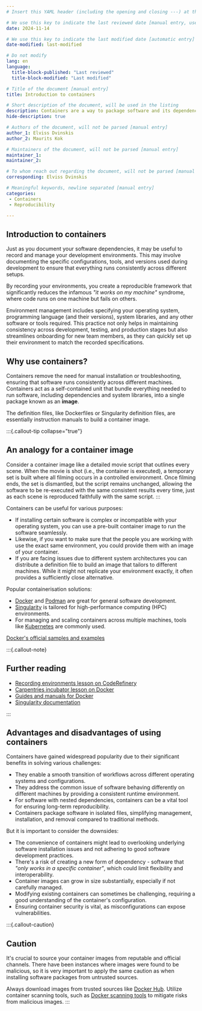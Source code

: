 ```yaml
---
# Insert this YAML header (including the opening and closing ---) at the beginning of the document and fill it out accordingly

# We use this key to indicate the last reviewed date [manual entry, use YYYY-MM-dd]
date: 2024-11-14

# We use this key to indicate the last modified date [automatic entry]
date-modified: last-modified

# Do not modify
lang: en
language: 
  title-block-published: "Last reviewed"
  title-block-modified: "Last modified"

# Title of the document [manual entry]
title: Introduction to containers

# Short description of the document, will be used in the listing
description: Containers are a way to package software and its dependencies into a single unit that can run consistently across different environments.
hide-description: true

# Authors of the document, will not be parsed [manual entry]
author_1: Elviss Dvinskis
author_2: Maurits Kok

# Maintainers of the document, will not be parsed [manual entry]
maintainer_1:
maintainer_2:

# To whom reach out regarding the document, will not be parsed [manual entry]
corresponding: Elviss Dvinskis

# Meaningful keywords, newline separated [manual entry]
categories: 
 - Containers
 - Reproducibility

---
```


## Introduction to containers
Just as you document your software dependencies, it may be useful to record and manage your development environments. This may involve documenting the specific configurations, tools, and versions used during development to ensure that everything runs consistently across different setups. 

By recording your environments, you create a reproducible framework that significantly reduces the infamous *"it works on my machine"* syndrome, where code runs on one machine but fails on others.

Environment management includes specifying your operating system, programming language (and their versions), system libraries, and any other software or tools required. This practice not only helps in maintaining consistency across development, testing, and production stages but also streamlines onboarding for new team members, as they can quickly set up their environment to match the recorded specifications.

## Why use containers?
Containers remove the need for manual installation or troubleshooting, ensuring that software runs consistently across different machines. Containers act as a self-contained unit that bundle everything needed to run software, including dependencies and system libraries, into a single package known as an **image**.

The definition files, like Dockerfiles or Singularity definition files, are essentially instruction manuals to build a container image.

:::{.callout-tip collapse="true"} 
## **An analogy for a container image**
Consider a container image like a detailed movie script that outlines every scene. When the movie is shot (i.e., the container is executed), a temporary set is built where all filming occurs in a controlled environment. Once filming ends, the set is dismantled, but the script remains unchanged, allowing the software to be re-executed with the same consistent results every time, just as each scene is reproduced faithfully with the same script.
:::

Containers can be useful for various purposes:

- If installing certain software is complex or incompatible with your operating system, you can use a pre-built container image to run the software seamlessly.
- Likewise, if you want to make sure that the people you are working with use the exact same environment, you could provide them with an image of your container.
- If you are facing issues due to different system architectures you can distribute a definition file to build an image that tailors to different machines. While it might not replicate your environment exactly, it often provides a sufficiently close alternative.

Popular containerisation solutions:

- [Docker](https://www.docker.com) and [Podman](https://podman.io) are great for general software development.
- [Singularity](https://sylabs.io/docs/) is tailored for high-performance computing (HPC) environments.
- For managing and scaling containers across multiple machines, tools like [Kubernetes](https://kubernetes.io/) are commonly used.

[Docker's official samples and examples](https://github.com/dockersamples)

:::{.callout-note}
## **Further reading**

- [Recording environments lesson on CodeRefinery](https://coderefinery.github.io/reproducible-research/environments/)
- [Carpentries incubator lesson on Docker](https://carpentries-incubator.github.io/docker-introduction/)
- [Guides and manuals for Docker](https://docs.docker.com)
- [Singularity documentation](https://singularity-docs.readthedocs.io/en/latest/)

:::

## Advantages and disadvantages of using containers
Containers have gained widespread popularity due to their significant benefits in solving various challenges:

- They enable a smooth transition of workflows across different operating systems and configurations.
- They address the common issue of software behaving differently on different machines by providing a consistent runtime environment.
- For software with nested dependencies, containers can be a vital tool for ensuring long-term reproducibility.
- Containers package software in isolated files, simplifying management, installation, and removal compared to traditional methods.

But it is important to consider the downsides:

- The convenience of containers might lead to overlooking underlying software installation issues and not adhering to good software development practices.
- There's a risk of creating a new form of dependency - software that *"only works in a specific container"*, which could limit flexibility and interoperability.
- Container images can grow in size substantially, especially if not carefully managed.
- Modifying existing containers can sometimes be challenging, requiring a good understanding of the container's configuration.
- Ensuring container security is vital, as misconfigurations can expose vulnerabilities.

:::{.callout-caution}
## **Caution**
It's crucial to source your container images from reputable and official channels. There have been instances where images were found to be malicious, so it is very important to apply the same caution as when installing software packages from untrusted sources. 

Always download images from trusted sources like [Docker Hub](https://hub.docker.com). Utilize container scanning tools, such as [Docker scanning tools](https://www.docker.com/blog/automating-your-containers-security-scanning/) to mitigate risks from malicious images.
:::
